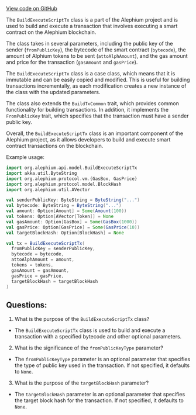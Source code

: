[View code on GitHub](https://github.com/alephium/alephium/blob/master/api/src/main/scala/org/alephium/api/model/BuildExecuteScriptTx.scala)

The `BuildExecuteScriptTx` class is a part of the Alephium project and is used to build and execute a transaction that involves executing a smart contract on the Alephium blockchain. 

The class takes in several parameters, including the public key of the sender (`fromPublicKey`), the bytecode of the smart contract (`bytecode`), the amount of Alphium tokens to be sent (`attoAlphAmount`), and the gas amount and price for the transaction (`gasAmount` and `gasPrice`). 

The `BuildExecuteScriptTx` class is a case class, which means that it is immutable and can be easily copied and modified. This is useful for building transactions incrementally, as each modification creates a new instance of the class with the updated parameters. 

The class also extends the `BuildTxCommon` trait, which provides common functionality for building transactions. In addition, it implements the `FromPublicKey` trait, which specifies that the transaction must have a sender public key. 

Overall, the `BuildExecuteScriptTx` class is an important component of the Alephium project, as it allows developers to build and execute smart contract transactions on the blockchain. 

Example usage:

```scala
import org.alephium.api.model.BuildExecuteScriptTx
import akka.util.ByteString
import org.alephium.protocol.vm.{GasBox, GasPrice}
import org.alephium.protocol.model.BlockHash
import org.alephium.util.AVector

val senderPublicKey: ByteString = ByteString("...")
val bytecode: ByteString = ByteString("...")
val amount: Option[Amount] = Some(Amount(100))
val tokens: Option[AVector[Token]] = None
val gasAmount: Option[GasBox] = Some(GasBox(1000))
val gasPrice: Option[GasPrice] = Some(GasPrice(10))
val targetBlockHash: Option[BlockHash] = None

val tx = BuildExecuteScriptTx(
  fromPublicKey = senderPublicKey,
  bytecode = bytecode,
  attoAlphAmount = amount,
  tokens = tokens,
  gasAmount = gasAmount,
  gasPrice = gasPrice,
  targetBlockHash = targetBlockHash
)
```
## Questions: 
 1. What is the purpose of the `BuildExecuteScriptTx` class?
- The `BuildExecuteScriptTx` class is used to build and execute a transaction with a specified bytecode and other optional parameters.

2. What is the significance of the `fromPublicKeyType` parameter?
- The `fromPublicKeyType` parameter is an optional parameter that specifies the type of public key used in the transaction. If not specified, it defaults to `None`.

3. What is the purpose of the `targetBlockHash` parameter?
- The `targetBlockHash` parameter is an optional parameter that specifies the target block hash for the transaction. If not specified, it defaults to `None`.